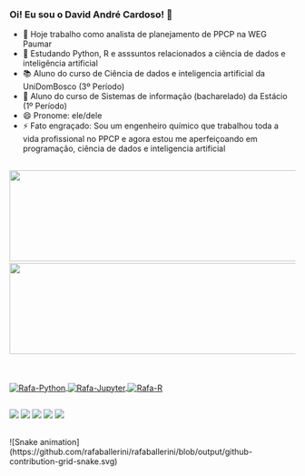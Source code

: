 ### Oi! Eu sou o David André Cardoso! 👋

- 🔭 Hoje trabalho como analista de planejamento de PPCP na WEG Paumar
- 🌱 Estudando Python, R e asssuntos relacionados a ciência de dados e inteligência artificial
- 📚 Aluno do curso de Ciência de dados e inteligencia artificial da UniDomBosco (3º Período)
- 📓 Aluno do curso de Sistemas de informação (bacharelado) da Estácio (1º Período)
- 😄 Pronome: ele/dele
- ⚡ Fato engraçado: Sou um engenheiro químico que trabalhou toda a vida profissional no PPCP e agora estou me aperfeiçoando em programação, ciência de dados e inteligencia artificial

##

<div align="center">
  <a href="https://github.com/DavidCardoso1984">
  <img height="160em" width="600em" src="https://github-readme-stats.vercel.app/api?username=DavidCardoso1984&show_icons=true&theme=dracula&include_all_commits=true&count_private=true"/>
  <img height="160em" width="600em" src="https://github-readme-stats.vercel.app/api/top-langs/?username=DavidCardoso1984&layout=compact&langs_count=7&theme=dracula"/>
</div>

##
 
<div style="display: inline_block"><br>
  <img align="center" alt="Rafa-Python" height="30" width="40" src="https://cdn.jsdelivr.net/gh/devicons/devicon/icons/python/python-original-wordmark.svg">
  <img align="center" alt="Rafa-Jupyter" height="30" width="40" src="https://cdn.jsdelivr.net/gh/devicons/devicon/icons/jupyter/jupyter-original-wordmark.svg">
  <img align="center" alt="Rafa-R" height="30" width="40" src="https://cdn.jsdelivr.net/gh/devicons/devicon/icons/r/r-original.svg">
</div>
  
##
  
<div> 
  <a href="https://www.youtube.com/channel/UCd1sKlfpV-Dt_2VsyKCIK8Q" target="_blank"><img src="https://img.shields.io/badge/YouTube-FF0000?style=for-the-badge&logo=youtube&logoColor=white" target="_blank"></a>
  <a href="https://www.instagram.com/davidandrecardoso3/" target="_blank"><img src="https://img.shields.io/badge/-Instagram-%23E4405F?style=for-the-badge&logo=instagram&logoColor=white" target="_blank"></a>
  <a href = "mailto:david.cardoso1984@gmail.com"><img src="https://img.shields.io/badge/-Gmail-%23333?style=for-the-badge&logo=gmail&logoColor=white" target="_blank"></a>
  <a href="https://www.linkedin.com/in/david-andr%C3%A9-cardoso-a997a857/" target="_blank"><img src="https://img.shields.io/badge/-LinkedIn-%230077B5?style=for-the-badge&logo=linkedin&logoColor=white" target="_blank"></a>
  <a href="https://discord.io/david_cardoso" target="_blank"><img src="https://img.shields.io/badge/Discord-7289DA?style=for-the-badge&logo=discord&logoColor=white" target="_blank"></a>
</div>
  
##
  
<div> 
  ![Snake animation](https://github.com/rafaballerini/rafaballerini/blob/output/github-contribution-grid-snake.svg) 
</div>
